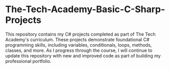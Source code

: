 # The-Tech-Academy-Basic-C-Sharp-Projects
This repository contains my C# projects completed as part of The Tech Academy's curriculum. These projects demonstrate foundational C# programming skills, including variables, conditionals, loops, methods, classes, and more. As I progress through the course, I will continue to update this repository with new and improved code as part of building my professional portfolio.
